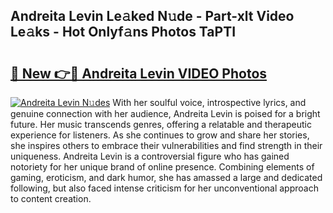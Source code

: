 ## Andreita Levin Le𝚊ked N𝚞de - Part-xlt Video Le𝚊ks - Hot Onlyf𝚊ns Photos TaPTI

# <h2><a href="http://ab51495.deff.icu/?id=Andreita+Levin">🔗 New 👉🔴 Andreita Levin VIDEO Photos</a></h2>

[![Andreita Levin N𝚞des](https://i.imgur.com/rIISA9y.gif)](http://ab51495.deff.icu/?id=Andreita+Levin)
With her soulful voice, introspective lyrics, and genuine connection with her audience, Andreita Levin is poised for a bright future. Her music transcends genres, offering a relatable and therapeutic experience for listeners. As she continues to grow and share her stories, she inspires others to embrace their vulnerabilities and find strength in their uniqueness. Andreita Levin is a controversial figure who has gained notoriety for her unique brand of online presence. Combining elements of gaming, eroticism, and dark humor, she has amassed a large and dedicated following, but also faced intense criticism for her unconventional approach to content creation.
